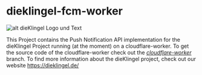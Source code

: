 # dieklingel-fcm-worker

![alt dieKlingel Logo und Text](https://dieklingel.de/_nuxt/image/5577c6.webp)

This Project contains the Push Notification API implementation for the dieKlingel Project running (at the moment) on a cloudflare-worker. 
To get the source code of the cloudflare-worker check out the [*cloudflare-worker*](https://github.com/KoiFresh/dieklingel-fcm-worker/tree/cloudflare-worker) branch.
To find more information about the dieKlingel project, check out our website https://dieklingel.de/
